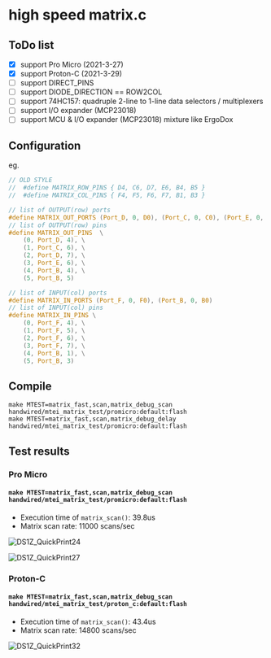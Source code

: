 # high speed matrix.c

## ToDo list
- [x] support Pro Micro (2021-3-27)
- [x] support Proton-C (2021-3-29)
- [ ] support DIRECT_PINS
- [ ] support DIODE_DIRECTION == ROW2COL
- [ ] support 74HC157: quadruple 2-line to 1-line data selectors / multiplexers
- [ ] support I/O expander (MCP23018)
- [ ] support MCU & I/O expander (MCP23018) mixture like ErgoDox

## Configuration

eg.
```c
// OLD STYLE
//  #define MATRIX_ROW_PINS { D4, C6, D7, E6, B4, B5 }
//  #define MATRIX_COL_PINS { F4, F5, F6, F7, B1, B3 }

// list of OUTPUT(row) ports
#define MATRIX_OUT_PORTS (Port_D, 0, D0), (Port_C, 0, C0), (Port_E, 0, E0), (Port_B, 0, B0)
// list of OUTPUT(row) pins
#define MATRIX_OUT_PINS  \
    (0, Port_D, 4), \
    (1, Port_C, 6), \
    (2, Port_D, 7), \
    (3, Port_E, 6), \
    (4, Port_B, 4), \
    (5, Port_B, 5)

// list of INPUT(col) ports
#define MATRIX_IN_PORTS (Port_F, 0, F0), (Port_B, 0, B0)
// list of INPUT(col) pins
#define MATRIX_IN_PINS \
    (0, Port_F, 4), \
    (1, Port_F, 5), \
    (2, Port_F, 6), \
    (3, Port_F, 7), \
    (4, Port_B, 1), \
    (5, Port_B, 3)
```

## Compile

```
make MTEST=matrix_fast,scan,matrix_debug_scan   handwired/mtei_matrix_test/promicro:default:flash
make MTEST=matrix_fast,scan,matrix_debug_delay   handwired/mtei_matrix_test/promicro:default:flash
```

## Test results

### Pro Micro
#### `make MTEST=matrix_fast,scan,matrix_debug_scan handwired/mtei_matrix_test/promicro:default:flash`
- Execution time of `matrix_scan()`: 39.8us
- Matrix scan rate:  11000 scans/sec

![DS1Z_QuickPrint24](https://user-images.githubusercontent.com/2170248/113141418-a5254480-9264-11eb-9f36-339edcdc65c6.png)

![DS1Z_QuickPrint27](https://user-images.githubusercontent.com/2170248/113141442-ace4e900-9264-11eb-816f-238456301e3b.png)

### Proton-C

#### `make MTEST=matrix_fast,scan,matrix_debug_scan handwired/mtei_matrix_test/proton_c:default:flash`
- Execution time of `matrix_scan()`: 43.4us
- Matrix scan rate: 14800 scans/sec

![DS1Z_QuickPrint32](https://user-images.githubusercontent.com/2170248/113141465-b2daca00-9264-11eb-9c0f-03e1d8b8b4d5.png)
